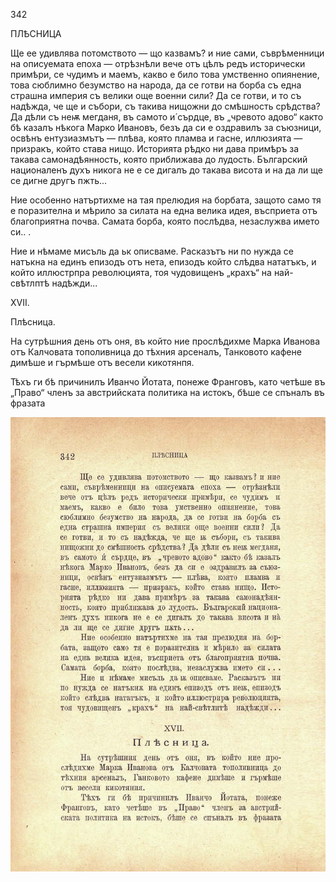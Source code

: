 ﻿342

ПЛѢСНИЦА

Ще ее удивлява потомството — що казвамъ? и ние сами, съврѣменници на описуемата епоха — отрѣзнѣли вече отъ цѣлъ редъ исторически примѣри, се чудимъ и маемъ, какво е било това умственно опиянение, това сюблимно безумство на народа, да се готви на борба съ една страшна империя съ велики още военни сили? Да се готви, и то съ надѣжда, че ще и събори, съ такива нищожни до смѣшность срѣдства? Да дѣли съ неѭ мегданя, въ самото и́ сърдце, въ „чревото адово“ както бѣ казалъ нѣкога Марко Ивановъ, безъ да си е оздравилъ за съюзници, освѣнъ ентузиазмътъ — плѣва, която пламва и гасне, иллюзията — призракъ, който става нищо. Историята рѣдко ни дава примѣръ за такава самонадѣянность, която приближава до лудость. Българский националенъ духъ никога не е се дигалъ до такава висота и на да ли ще се дигне другъ пжть...

Ние особенно натъртихме на тая прелюдия на борбата, защото само тя е поразителна и мѣрило за силата на една велика идея, въсприета отъ благоприятна почва. Самата борба, която послѣдва, незаслужва името си.. .

Ние и нѣмаме мисъль да ьк описваме. Расказътъ ни по нужда се натъкна на единъ епизодъ отъ нета, епизодъ който слѣдва нататъкъ, и който иллюстрпра революцията, тоя чудовищенъ „крахъ“ на най-свѣтлптѣ надѣжди...

XVII.

Плѣсница.

На сутрѣшния день отъ оня, въ който ние прослѣдихме Марка Иванова отъ Калчовата тополивница до тѣхния арсеналъ, Танковото кафене димѣше и гърмѣше отъ весели кикотянпя.

Тѣхъ ги бѣ причинилъ Иванчо Йотата, понеже Франговъ, като четѣше въ „Право“ членъ за австрийската политика на истокъ, бѣше се спъналъ въ фразата

![original](../images/383.jpg)

